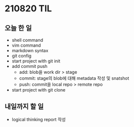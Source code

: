 # 210820 TIL

## 오늘 한 일

- shell command
- vim command
- markdown syntax
- git config
- start project with git init
- add commit push
    - add: blob을 work dir > stage
    - commit: stage의 blob에 대해 metadata 작성 및 snatshot
    - push: commit을 local repo > remote repo
- start project with git clone

## 내일까지  할 일

- logical thinking report 작성


